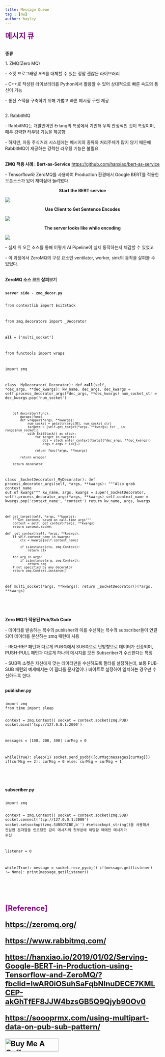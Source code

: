 ```yaml
---
title: Message Queue
tag : [nw]
author: hayley
---
```


<font size="5" color="purple"><b>메시지 큐</b></font>

<br><b>종류</b>
<p>1. ZMQ(Zero MQ)
<p>- 소켓 프로그래밍 API를 대체할 수 있는 정말 괜찮은 라이브러리
<p>- C++로 작성된 라이브러리를 Python에서 활용할 수 있어 상대적으로 빠른 속도의 통신이 가능
<p>- 통신 스택을 구축하기 위해 가볍고 빠른 메시징 구현 제공  
<br>
<br>  
<p>2. RabbitMQ 
<p>- RabbitMQ는 개발언어인 Erlang의 특성에서 기인해 무척 안정적인 것이 특징이며, 매우 강력한 라우팅 기능을 제공함
<p>- 하지만, 자동 주식거래 시스템에는 메시지의 종류와 처리주체가 많지 않기 때문에 RabbitMQ이 제공하는 강력한 라우팅 기능은 불필요  
<br>
<br>
<p><b>ZMQ 적용 사례 : Bert-as-Service</b> <a href="https://github.com/hanxiao/bert-as-service">https://github.com/hanxiao/bert-as-service</a>
<p>- Tensorflow와 ZeroMQ를 사용하여 Production 환경에서 Google BERT를 적용한 오픈소스가 있어 재미삼아 돌려봤다    
<br>
<p style="text-align:center"><b>Start the BERT service</b> 
<p><img src="https://github.com/hayleyshim/hayleyshim.github.io/blob/master/assets/images/projects/baas_server.PNG?raw=true">
<br>
<p style="text-align:center"><b>Use Client to Get Sentence Encodes</b> 
<p><img src="https://github.com/hayleyshim/hayleyshim.github.io/blob/master/assets/images/projects/baas_client.PNG?raw=true">  
<br>
<p style="text-align:center"><b>The server looks like while encoding</b>
<p><img src="https://github.com/hayleyshim/hayleyshim.github.io/blob/master/assets/images/projects/baas_server2.PNG?raw=true">  
<br>
<p>- 실제 위 오픈 소스를 통해 어떻게 AI Pipeline이 실제 동작하는지 체감할 수 있었고 
<p>- 이 과정에서 ZeroMQ의 구성 요소인 ventilator, worker, sink의 동작을 살펴볼 수 있었다. 
<br>
<br> 
<p><b>ZeroMQ 소스 코드 살펴보기</b>
<p><pre><code>
<b>server side - zmq_decor.py</b> 

from contextlib import ExitStack

from zmq.decorators import _Decorator

__all__ = ['multi_socket']

from functools import wraps

import zmq


class _MyDecorator(_Decorator):
    def __call__(self, *dec_args, **dec_kwargs):
        kw_name, dec_args, dec_kwargs = self.process_decorator_args(*dec_args, **dec_kwargs)
        num_socket_str = dec_kwargs.pop('num_socket')

        def decorator(func):
            @wraps(func)
            def wrapper(*args, **kwargs):
                num_socket = getattr(args[0], num_socket_str)
                targets = [self.get_target(*args, **kwargs) for _ in range(num_socket)]
                with ExitStack() as stack:
                    for target in targets:
                        obj = stack.enter_context(target(*dec_args, **dec_kwargs))
                        args = args + (obj,)

                    return func(*args, **kwargs)

            return wrapper

        return decorator


class _SocketDecorator(_MyDecorator):
    def process_decorator_args(self, *args, **kwargs):
        """Also grab context_name out of kwargs"""
        kw_name, args, kwargs = super(_SocketDecorator, self).process_decorator_args(*args, **kwargs)
        self.context_name = kwargs.pop('context_name', 'context')
        return kw_name, args, kwargs

    def get_target(self, *args, **kwargs):
        """Get context, based on call-time args"""
        context = self._get_context(*args, **kwargs)
        return context.socket

    def _get_context(self, *args, **kwargs):
        if self.context_name in kwargs:
            ctx = kwargs[self.context_name]

            if isinstance(ctx, zmq.Context):
                return ctx

        for arg in args:
            if isinstance(arg, zmq.Context):
                return arg
        # not specified by any decorator
        return zmq.Context.instance()


def multi_socket(*args, **kwargs):
    return _SocketDecorator()(*args, **kwargs)
</code></pre>
<br>
<br>
<p><b>Zero MQ가 적용된 Pub/Sub Code</b>
<p>- 데이터를 발송하는 복수의 publisher와 이를 수신하는 복수의 subscriber들이 연결되어 데이터를 분산하는 zmq 패턴에 사용
<p>- REQ-REP 패턴과 다르게 PUB쪽에서 SUB쪽으로 단방향으로 데이터가 전송되며, PUSH-PULL 패턴과 다르게 하나의 메시지를 모든 Subscriber가 수신한다는 특징
<p>- SUB쪽 소켓은 자신에게 맞는 데이터만을 수신하도록 필터를 설정하는데, 보통 PUB-SUB 패턴의 예제에서는 이 필터를 문자열이나 바이트로 설정하여 일치하는 경우만 수신하도록 한다.  
<br>
<br>    
<p><b>publisher.py</b>    
<p><pre><code>
import zmq
from time import sleep

context = zmq.Context()
socket = context.socket(zmq.PUB)
socket.bind('tcp://127.0.0.1:2000')

messages = [100, 200, 300]
curMsg = 0

while(True):
    sleep(1)
    socket.send_pyobj({curMsg:messages[curMsg]})
    if(curMsg == 2):
        curMsg = 0
    else:
        curMsg = curMsg + 1
</code></pre>
<br>
<br>
<p><b>subscriber.py</b>    
<p><pre><code>
import zmq

context = zmq.Context()
socket = context.socket(zmq.SUB)
socket.connect('tcp://127.0.0.1:2000')
socket.setsockopt(zmq.SUBSCRIBE,b'') #setsockopt_string()을 사용해서 전달한 문자열을 인코딩한 값이 메시지의 첫부분에 해당할 때에만 메시지가 수신

listener = 0

while(True):
    message = socket.recv_pyobj()
    if(message.get(listener) != None):
       print(message.get(listener))
</code></pre>
<br>
<br>       
<br> <font size="5" color="purple"><b>[Reference]
<p><a href="https://zeromq.org/">https://zeromq.org/
<p><a href="https://www.rabbitmq.com/">https://www.rabbitmq.com/
<p><a href="https://hanxiao.io/2019/01/02/Serving-Google-BERT-in-Production-using-Tensorflow-and-ZeroMQ/?fbclid=IwAR0iOSuhSaFqbNlnuDECE7KMLCEP-akGhTfEF8JJW4bzsGB5Q9Qjyb90Ov0">https://hanxiao.io/2019/01/02/Serving-Google-BERT-in-Production-using-Tensorflow-and-ZeroMQ/?fbclid=IwAR0iOSuhSaFqbNlnuDECE7KMLCEP-akGhTfEF8JJW4bzsGB5Q9Qjyb90Ov0 
<p><a href="https://soooprmx.com/using-multipart-data-on-pub-sub-pattern/">https://soooprmx.com/using-multipart-data-on-pub-sub-pattern/        
 
<a href="https://www.buymeacoffee.com/yhshim17" target="_blank"><img src="https://www.buymeacoffee.com/assets/img/custom_images/orange_img.png" alt="Buy Me A Coffee" style="height: 41px !important;width: 174px !important;box-shadow: 0px 3px 2px 0px rgba(190, 190, 190, 0.5) !important;-webkit-box-shadow: 0px 3px 2px 0px rgba(190, 190, 190, 0.5) !important;" ></a>


  
